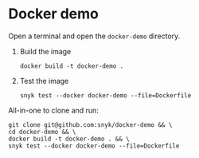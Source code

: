 # Docker demo

Open a terminal and open the `docker-demo` directory.

1. Build the image

   ```console
   docker build -t docker-demo .
   ```

2. Test the image

   ```console
   snyk test --docker docker-demo --file=Dockerfile
   ```

All-in-one to clone and run:

```console
git clone git@github.com:snyk/docker-demo && \
cd docker-demo && \
docker build -t docker-demo . && \
snyk test --docker docker-demo --file=Dockerfile
```
